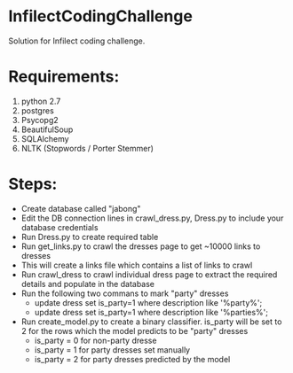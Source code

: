 # InfilectCodingChallenge
Solution for Infilect coding challenge.

Requirements:
==============

1. python 2.7
2. postgres
3. Psycopg2
4. BeautifulSoup
5. SQLAlchemy
6. NLTK (Stopwords / Porter Stemmer)

Steps:
=======

- Create database called "jabong"
- Edit the DB connection lines in crawl_dress.py, Dress.py to include your database credentials
- Run Dress.py to create required table
- Run get_links.py to crawl the dresses page to get ~10000 links to dresses
- This will create a links file which contains a list of links to crawl
- Run crawl_dress to crawl individual dress page to extract the required details and populate in the database
- Run the following two commans to mark "party" dresses
  - update dress set is_party=1 where description like '%party%';
  - update dress set is_party=1 where description like '%parties%';
- Run create_model.py to create a binary classifier. is_party will be set to 2 for the rows which the model predicts to be "party" dresses
  - is_party = 0 for non-party dresse
  - is_party = 1 for party dresses set manually
  - is_party = 2 for party dresses predicted by the model


